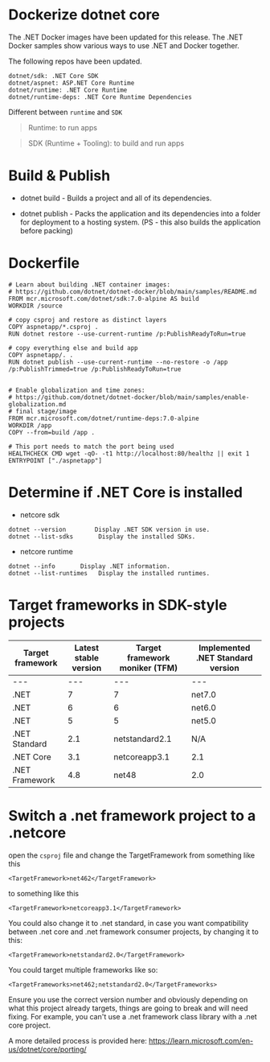
# Dockerize dotnet core

The .NET Docker images have been updated for this release. The .NET Docker samples show various ways to use .NET and Docker together.

The following repos have been updated.

    dotnet/sdk: .NET Core SDK
    dotnet/aspnet: ASP.NET Core Runtime
    dotnet/runtime: .NET Core Runtime
    dotnet/runtime-deps: .NET Core Runtime Dependencies

Different between `runtime` and `SDK`
> Runtime: to run apps

> SDK (Runtime + Tooling): to build and run apps

# Build & Publish 
- dotnet build - Builds a project and all of its dependencies.

- dotnet publish - Packs the application and its dependencies into a folder for deployment to a hosting system. (PS - this also builds the application before packing)

# Dockerfile
```
# Learn about building .NET container images:
# https://github.com/dotnet/dotnet-docker/blob/main/samples/README.md
FROM mcr.microsoft.com/dotnet/sdk:7.0-alpine AS build
WORKDIR /source

# copy csproj and restore as distinct layers
COPY aspnetapp/*.csproj .
RUN dotnet restore --use-current-runtime /p:PublishReadyToRun=true

# copy everything else and build app
COPY aspnetapp/. .
RUN dotnet publish --use-current-runtime --no-restore -o /app /p:PublishTrimmed=true /p:PublishReadyToRun=true


# Enable globalization and time zones:
# https://github.com/dotnet/dotnet-docker/blob/main/samples/enable-globalization.md
# final stage/image
FROM mcr.microsoft.com/dotnet/runtime-deps:7.0-alpine
WORKDIR /app
COPY --from=build /app .

# This port needs to match the port being used
HEALTHCHECK CMD wget -qO- -t1 http://localhost:80/healthz || exit 1
ENTRYPOINT ["./aspnetapp"]
```
# Determine if .NET Core is installed
- netcore sdk
```
dotnet --version        Display .NET SDK version in use.
dotnet --list-sdks       Display the installed SDKs.
```
- netcore runtime
```
dotnet --info       Display .NET information.
dotnet --list-runtimes   Display the installed runtimes.
```
# Target frameworks in SDK-style projects
Target framework | Latest stable version | Target framework moniker (TFM) | Implemented .NET Standard version 
--- | --- | --- | --- 
--- | --- | --- | --- 
.NET |7 |7 	|net7.0 |2.1
.NET |6 |6 |net6.0 |2.1
.NET |5 |5 |net5.0 |2.1
.NET Standard |2.1 |netstandard2.1 |N/A
.NET Core |3.1 |netcoreapp3.1 |2.1
.NET Framework |4.8 |net48 |2.0

# Switch a .net framework project to a .netcore
open the `csproj` file and change the TargetFramework from something like this
```
<TargetFramework>net462</TargetFramework>
```
to something like this
```
<TargetFramework>netcoreapp3.1</TargetFramework>
```
You could also change it to .net standard, in case you want compatibility between .net core and .net framework consumer projects, by changing it to this:
```
<TargetFramework>netstandard2.0</TargetFramework>
```
You could target multiple frameworks like so:
```
<TargetFrameworks>net462;netstandard2.0</TargetFrameworks> 
```
Ensure you use the correct version number and obviously depending on what this project already targets, things are going to break and will need fixing. For example, you can't use a .net framework class library with a .net core project.

A more detailed process is provided here: https://learn.microsoft.com/en-us/dotnet/core/porting/